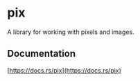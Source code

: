 # pix
A library for working with pixels and images.

## Documentation
[https://docs.rs/pix](https://docs.rs/pix)

